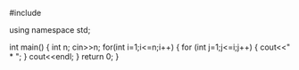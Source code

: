 #include <iostream>

using namespace std;

int main()
{
   int n;
   cin>>n;
  for(int i=1;i<=n;i++)
   {
     for (int j=1;j<=i;j++)
     {
     cout<<" * ";
      }
    cout<<endl;
   }
return 0;
} 
